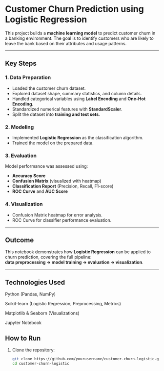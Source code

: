 # Customer Churn Prediction using Logistic Regression  

This project builds a **machine learning model** to predict customer churn in a banking environment. The goal is to identify customers who are likely to leave the bank based on their attributes and usage patterns.  


---

##  Key Steps  

### 1. Data Preparation  
- Loaded the customer churn dataset.  
- Explored dataset shape, summary statistics, and column details.  
- Handled categorical variables using **Label Encoding** and **One-Hot Encoding**.  
- Standardized numerical features with **StandardScaler**.  
- Split the dataset into **training and test sets**.  

### 2. Modeling  
- Implemented **Logistic Regression** as the classification algorithm.  
- Trained the model on the prepared data.  

### 3. Evaluation  
Model performance was assessed using:  
-  **Accuracy Score**  
-  **Confusion Matrix** (visualized with heatmap)  
-  **Classification Report** (Precision, Recall, F1-score)  
-  **ROC Curve** and **AUC Score**  

### 4. Visualization  
- Confusion Matrix heatmap for error analysis.  
- ROC Curve for classifier performance evaluation.  

---

##  Outcome  
This notebook demonstrates how **Logistic Regression** can be applied to churn prediction, covering the full pipeline:  
**data preprocessing → model training → evaluation → visualization**.  

---
##  Technologies Used

Python (Pandas, NumPy)

Scikit-learn (Logistic Regression, Preprocessing, Metrics)

Matplotlib & Seaborn (Visualizations)

Jupyter Notebook

##  How to Run  

1. Clone the repository:  
   ```bash
   git clone https://github.com/yourusername/customer-churn-logistic.git
   cd customer-churn-logistic


